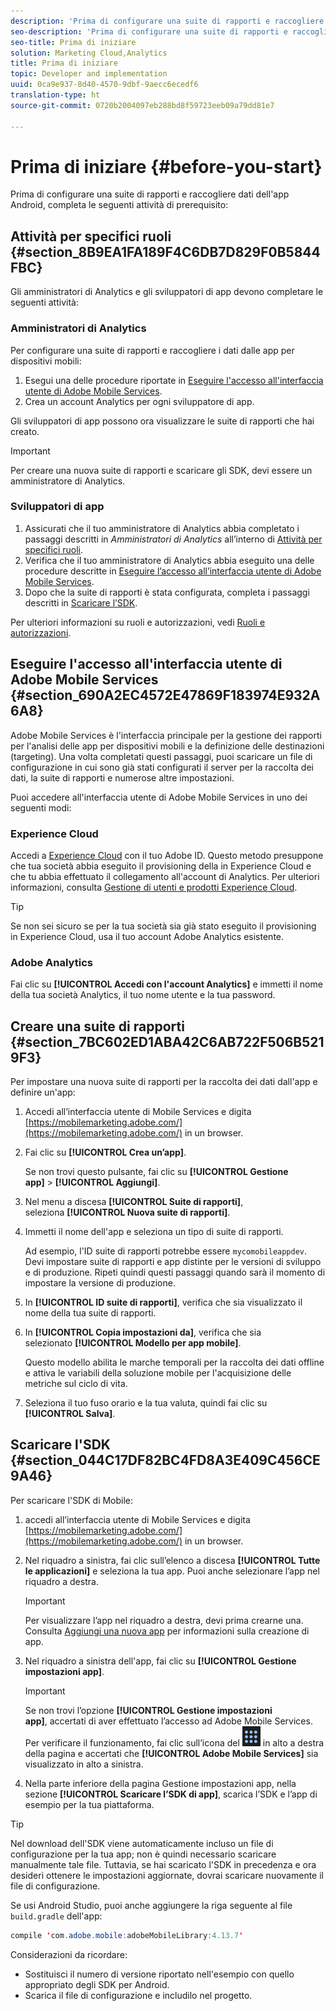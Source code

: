 ```yaml
---
description: 'Prima di configurare una suite di rapporti e raccogliere dati dell''app Android, completa le seguenti attività di prerequisito '
seo-description: 'Prima di configurare una suite di rapporti e raccogliere dati dell''app Android, completa le seguenti attività di prerequisito '
seo-title: Prima di iniziare
solution: Marketing Cloud,Analytics
title: Prima di iniziare
topic: Developer and implementation
uuid: 0ca9e937-8d40-4570-9dbf-9aecc6ecedf6
translation-type: ht
source-git-commit: 0720b2004097eb288bd8f59723eeb09a79dd81e7

---
```



# Prima di iniziare {#before-you-start}

Prima di configurare una suite di rapporti e raccogliere dati dell&#39;app Android, completa le seguenti attività di prerequisito:

## Attività per specifici ruoli {#section_8B9EA1FA189F4C6DB7D829F0B5844FBC}

Gli amministratori di Analytics e gli sviluppatori di app devono completare le seguenti attività:

### Amministratori di Analytics

Per configurare una suite di rapporti e raccogliere i dati dalle app per dispositivi mobili:

1. Esegui una delle procedure riportate in [Eseguire l&#39;accesso all&#39;interfaccia utente di Adobe Mobile Services](../getting-started/requirements.md#section_690A2EC4572E47869F183974E932A6A8).
1. Crea un account Analytics per ogni sviluppatore di app.

Gli sviluppatori di app possono ora visualizzare le suite di rapporti che hai creato.

>[!IMPORTANT]
>
>Per creare una nuova suite di rapporti e scaricare gli SDK, devi essere un amministratore di Analytics.

### Sviluppatori di app

1. Assicurati che il tuo amministratore di Analytics abbia completato i passaggi descritti in *Amministratori di Analytics* all’interno di [Attività per specifici ruoli](../getting-started/requirements.md#section_8B9EA1FA189F4C6DB7D829F0B5844FBC).
1. Verifica che il tuo amministratore di Analytics abbia eseguito una delle procedure descritte in [Eseguire l’accesso all’interfaccia utente di Adobe Mobile Services](../getting-started/requirements.md#section_690A2EC4572E47869F183974E932A6A8).
1. Dopo che la suite di rapporti è stata configurata, completa i passaggi descritti in [Scaricare l’SDK](../getting-started/requirements.md#section_044C17DF82BC4FD8A3E409C456CE9A46).

Per ulteriori informazioni su ruoli e autorizzazioni, vedi [Ruoli e autorizzazioni](/help/using/gs/c-mob-roles-and-permissions.md).

## Eseguire l&#39;accesso all&#39;interfaccia utente di Adobe Mobile Services {#section_690A2EC4572E47869F183974E932A6A8}

Adobe Mobile Services è l&#39;interfaccia principale per la gestione dei rapporti per l&#39;analisi delle app per dispositivi mobili e la definizione delle destinazioni (targeting). Una volta completati questi passaggi, puoi scaricare un file di configurazione in cui sono già stati configurati il server per la raccolta dei dati, la suite di rapporti e numerose altre impostazioni.

Puoi accedere all&#39;interfaccia utente di Adobe Mobile Services in uno dei seguenti modi:

### Experience Cloud

Accedi a [Experience Cloud](https://marketing.adobe.com) con il tuo Adobe ID. Questo metodo presuppone che tua società abbia eseguito il provisioning della in Experience Cloud e che tu abbia effettuato il collegamento all&#39;account di Analytics. Per ulteriori informazioni, consulta [Gestione di utenti e prodotti Experience Cloud](https://docs.adobe.com/content/help/it-IT/core-services/interface/manage-users-and-products/admin-getting-started.html).

>[!TIP]
>
>Se non sei sicuro se per la tua società sia già stato eseguito il provisioning in Experience Cloud, usa il tuo account Adobe Analytics esistente.

### Adobe Analytics

Fai clic su **[!UICONTROL Accedi con l&#39;account Analytics]** e immetti il nome della tua società Analytics, il tuo nome utente e la tua password.

## Creare una suite di rapporti {#section_7BC602ED1ABA42C6AB722F506B5219F3}

Per impostare una nuova suite di rapporti per la raccolta dei dati dall&#39;app e definire un&#39;app:

1. Accedi all’interfaccia utente di Mobile Services e digita [https://mobilemarketing.adobe.com/](https://mobilemarketing.adobe.com/) in un browser.
1. Fai clic su **[!UICONTROL Crea un’app]**.

   Se non trovi questo pulsante, fai clic su **[!UICONTROL Gestione app]** > **[!UICONTROL  Aggiungi]**.

1. Nel menu a discesa **[!UICONTROL Suite di rapporti]**, seleziona **[!UICONTROL  Nuova suite di rapporti]**.

1. Immetti il nome dell&#39;app e seleziona un tipo di suite di rapporti.

   Ad esempio, l&#39;ID suite di rapporti potrebbe essere `mycomobileappdev`. Devi impostare suite di rapporti e app distinte per le versioni di sviluppo e di produzione. Ripeti quindi questi passaggi quando sarà il momento di impostare la versione di produzione.
1. In **[!UICONTROL ID suite di rapporti]**, verifica che sia visualizzato il nome della tua suite di rapporti.
1. In **[!UICONTROL Copia impostazioni da]**, verifica che sia selezionato **[!UICONTROL  Modello per app mobile]**.

   Questo modello abilita le marche temporali per la raccolta dei dati offline e attiva le variabili della soluzione mobile per l&#39;acquisizione delle metriche sul ciclo di vita.

1. Seleziona il tuo fuso orario e la tua valuta, quindi fai clic su **[!UICONTROL Salva]**.

## Scaricare l&#39;SDK {#section_044C17DF82BC4FD8A3E409C456CE9A46}

Per scaricare l&#39;SDK di Mobile:

1. accedi all’interfaccia utente di Mobile Services e digita [https://mobilemarketing.adobe.com/](https://mobilemarketing.adobe.com/) in un browser.
1. Nel riquadro a sinistra, fai clic sull’elenco a discesa **[!UICONTROL Tutte le applicazioni]** e seleziona la tua app.
Puoi anche selezionare l’app nel riquadro a destra.

   >[!IMPORTANT]
   >
   >Per visualizzare l’app nel riquadro a destra, devi prima crearne una. Consulta [Aggiungi una nuova app](https://docs.adobe.com/content/help/it-IT/mobile-services/using/manage-apps-ug/t-new-app.html) per informazioni sulla creazione di app.

1. Nel riquadro a sinistra dell&#39;app, fai clic su **[!UICONTROL Gestione impostazioni app]**.

   >[!IMPORTANT]
   >
   >Se non trovi l’opzione **[!UICONTROL Gestione impostazioni app]**, accertati di aver effettuato l’accesso ad Adobe Mobile Services. Per verificare il funzionamento, fai clic sull’icona del ![commutatore della soluzione](assets/solution-switcher.png) in alto a destra della pagina e accertati che **[!UICONTROL  Adobe Mobile Services]** sia visualizzato in alto a sinistra.

1. Nella parte inferiore della pagina Gestione impostazioni app, nella sezione **[!UICONTROL Scaricare l’SDK di app]**, scarica l’SDK e l’app di esempio per la tua piattaforma.

>[!TIP]
>
>Nel download dell&#39;SDK viene automaticamente incluso un file di configurazione per la tua app; non è quindi necessario scaricare manualmente tale file. Tuttavia, se hai scaricato l&#39;SDK in precedenza e ora desideri ottenere le impostazioni aggiornate, dovrai scaricare nuovamente il file di configurazione.

Se usi Android Studio, puoi anche aggiungere la riga seguente al file `build.gradle` dell&#39;app:

```java
compile 'com.adobe.mobile:adobeMobileLibrary:4.13.7'
```

Considerazioni da ricordare:

* Sostituisci il numero di versione riportato nell&#39;esempio con quello appropriato degli SDK per Android.
* Scarica il file di configurazione e includilo nel progetto.
